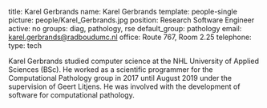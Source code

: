 title: Karel Gerbrands
name: Karel Gerbrands
template: people-single
picture: people/Karel_Gerbrands.jpg
position: Research Software Engineer
active: no
groups: diag, pathology, rse
default_group: pathology
email: karel.gerbrands@radboudumc.nl
office: Route 767, Room 2.25
telephone:
type: tech

Karel Gerbrands studied computer science at the NHL University of Applied Sciences (BSc). He worked as a scientific programmer for the Computational Pathology group in 2017 until August 2019 under the supervision of Geert Litjens. He was involved with the development of software for computational pathology.

